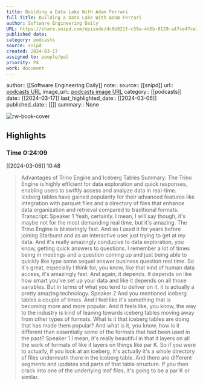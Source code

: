 ```yaml
---
title: Building a Data Lake With Adam Ferrari
full Title: Building a Data Lake With Adam Ferrari
author: Software Engineering Daily
URL: https://share.snipd.com/episode/dc0b821f-c59a-4d6b-8129-a47ce47ce1b5
published date: 
category: podcasts
source: snipd
created: 2024-03-17
assigned to: people/pal
priority: P4
work: document
---
```

author:: [[Software Engineering Daily]]
note:: 
source:: [[snipd]]
url:: [podcasts URL](https://share.snipd.com/episode/dc0b821f-c59a-4d6b-8129-a47ce47ce1b5)
image_url:: [podcasts image URL](https://wsrv.nl/?url=http%3A%2F%2Fsoftwareengineeringdaily.com%2Fwp-content%2Fuploads%2F2024%2F02%2Fsed_logo.png&w=100&h=100)
category:: [[podcasts]]
date:: [[2024-03-17]]
last_highlighted_date:: [[2024-03-06]]
published_date:: [[]]
summary:: None

![rw-book-cover](https://wsrv.nl/?url=http%3A%2F%2Fsoftwareengineeringdaily.com%2Fwp-content%2Fuploads%2F2024%2F02%2Fsed_logo.png&w=100&h=100)

## Highlights
### Time 0:24:09
[[2024-03-06]] 10:48
> Advantages of Trino Engine and Iceberg Tables
> Summary:
> The Trino Engine is highly efficient for data exploration and quick responses, enabling users to swiftly access and analyze data in real-time.
> Iceberg tables have gained popularity for their advanced features like integration with parquet files and a directory of files that enhance data organization and retrieval compared to traditional formats.
> Transcript:
> Speaker 1
> Yeah, certainly. I mean, I will say though, it's maybe not for the most demanding real time, but it's amazing. The Trino Engine is blisteringly fast. And so I used it for years before joining Starburst and as an interactive user just trying to get at my data. And it's really amazingly conducive to data exploration, you know, getting quick answers to questions. I remember a lot of times being in meetings and a question coming up and just being able to quickly like type some sequel answer business question real time. So it's great, especially I think for, you know, like that kind of human data access, it's amazingly fast. And again, it depends. It depends on like how smart you've set up your data and like it depends on all those variables. But in terms of what you tend to deliver on it, it is actually a pretty amazing technology.
> Speaker 2
> And you mentioned iceberg tables a couple of times. And I feel like it's something that is becoming more and more popular. And it feels like, you know, the way to the industry is kind of leaning towards iceberg tables moving away from other types of formats. What is it that iceberg tables are doing that has made them popular? And what is it, you know, how is it different than essentially some of the formats that had been used in the past?
> Speaker 1
> I mean, it's really beautiful in that it layers on all the work of formats of like it layers on things like par K. So if you were to actually, if you look at an iceberg, it's actually it's a whole directory of files underneath there in the iceberg table. And there are different segments and updates and parts of that table structure. If you then crack into one of the underlying leaf files, it's going to be a par K or similar.


